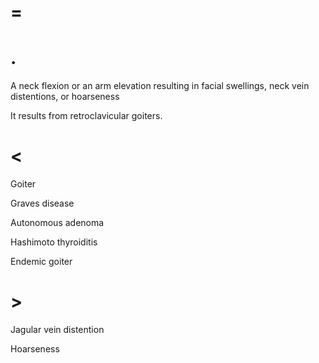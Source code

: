 # =

# .

A neck flexion or an arm elevation resulting in facial swellings, neck vein distentions, or hoarseness

It results from retroclavicular goiters.

# <

Goiter

Graves disease

Autonomous adenoma

Hashimoto thyroiditis

Endemic goiter

# >

Jagular vein distention

Hoarseness
